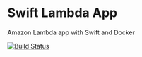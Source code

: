 # Swift Lambda App
Amazon Lambda app with Swift and Docker

[![Build Status](https://travis-ci.org/choefele/swift-lambda-app.svg?branch=master)](https://travis-ci.org/choefele/swift-lambda-app)